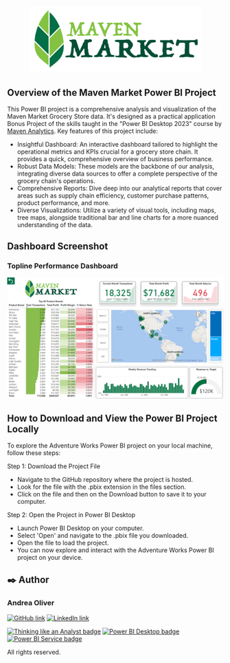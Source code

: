 # <p align="center"><img src="https://github.com/AndreaOliver/MavenMarket-GroceryStoreChain/blob/main/MavenMarket%20Images/logo-maven-market.png" width="400"></p>

## Overview of the Maven Market Power BI Project

This Power BI project is a comprehensive analysis and visualization of the Maven Market Grocery Store data. It's designed as a practical application Bonus Project of the skills taught in the "Power BI Desktop 2023" course by [Maven Analytics](https://github.com/MavenAnalytics). Key features of this project include:

- Insightful Dashboard: An interactive dashboard tailored to highlight the operational metrics and KPIs crucial for a grocery store chain. It provides a quick, comprehensive overview of business performance.
- Robust Data Models: These models are the backbone of our analysis, integrating diverse data sources to offer a complete perspective of the grocery chain's operations.
- Comprehensive Reports: Dive deep into our analytical reports that cover areas such as supply chain efficiency, customer purchase patterns, product performance, and more.
- Diverse Visualizations: Utilize a variety of visual tools, including maps, tree maps, alongside traditional bar and line charts for a more nuanced understanding of the data.

## Dashboard Screenshot

### Topline Performance Dashboard
<img src="https://github.com/AndreaOliver/MavenMarket-GroceryStoreChain/blob/main/MavenMarket%20Screenshots/MavenMarket-ToplinePerformanceDashboard.png">


## How to Download and View the Power BI Project Locally
To explore the Adventure Works Power BI project on your local machine, follow these steps:

Step 1: Download the Project File
- Navigate to the GitHub repository where the project is hosted.
- Look for the file with the .pbix extension in the files section.
- Click on the file and then on the Download button to save it to your computer.

Step 2: Open the Project in Power BI Desktop
- Launch Power BI Desktop on your computer.
- Select 'Open' and navigate to the .pbix file you downloaded.
- Open the file to load the project.
- You can now explore and interact with the Adventure Works Power BI project on your device.


## ✒️ Author

### Andrea Oliver

<!--- Social Media Links -->
<a href="https://github.com/AndreaOliver"><img src="https://img.shields.io/badge/GitHub-%23121011.svg?style=plastic&logo=github&logoColor=white" alt="GitHub link" height="20"/></a> 
<a href="https://www.linkedin.com/in/andrea--oliver"><img src="https://img.shields.io/badge/LinkedIn-%230077B5.svg?style=plastic&logo=linkedin&logoColor=white" alt="LinkedIn link" height="20"/></a>

<!-- Data Analysis Badges -->
<p>
  <a href="https://certificates.mavenanalytics.io/ffa9bee6-7761-4f13-9ac1-0d4e06608fab"><img src="https://api.accredible.com/v1/frontend/credential_website_embed_image/badge/87325450" alt="Thinking like an Analyst badge" height="100"/></a> 
  <a href="https://certificates.mavenanalytics.io/8b7b46ab-1c06-4d33-b6b6-656cf6ae868c"><img src="https://api.accredible.com/v1/frontend/credential_website_embed_image/badge/88953855" alt="Power BI Desktop badge" height="100"/></a> 
  <a href="https://certificates.mavenanalytics.io/8b7b46ab-1c06-4d33-b6b6-656cf6ae868c"><img src="https://api.accredible.com/v1/frontend/credential_website_embed_image/badge/92426614" alt="Power BI Service badge" height="100"/></a> 
</p>

All rights reserved.
